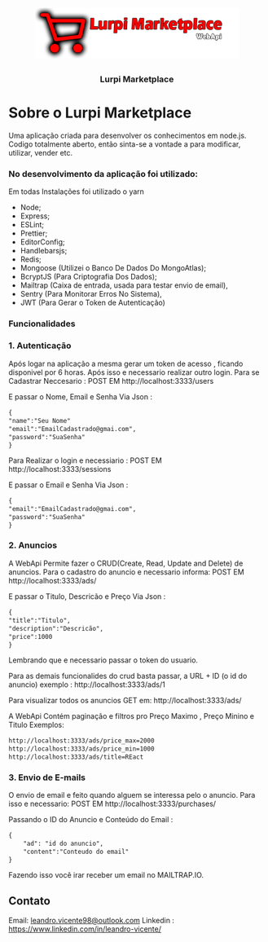 <h1 align="center">
  <img  src="https://raw.githubusercontent.com/leandrovicente/LurpiMarketplace/master/src/app/img/logo.png" width="400px" />
</h1>

<h3 align="center">
Lurpi Marketplace</h3>



# Sobre o Lurpi Marketplace

Uma aplicação criada para desenvolver os conhecimentos em node.js.
Codigo totalmente aberto, então sinta-se a vontade a para modificar, utilizar, vender etc.


### **No desenvolvimento da aplicação foi utilizado:**
Em todas Instalações foi utilizado o yarn
-  Node; 
- Express;
- ESLint;
- Prettier;
- EditorConfig;
- Handlebarsjs;
-  Redis;
- Mongoose (Utilizei o Banco De Dados Do MongoAtlas);
- BcryptJS (Para Criptografia Dos Dados);
- Mailtrap (Caixa de entrada, usada para testar envio de email),
- Sentry (Para Monitorar Erros No Sistema),
- JWT (Para Gerar o Token de Autenticação)


### **Funcionalidades**

### **1. Autenticação**
Após logar na aplicação a mesma gerar um token de acesso , ficando disponivel por 6 horas.
Após isso e necessario realizar outro login.
Para se Cadastrar Neccesario :
POST EM http://localhost:3333/users

E passar o Nome, Email e Senha Via Json :

	{
	"name":"Seu Nome"
	"email":"EmailCadastrado@gmai.com",
	"password":"SuaSenha"
	}


Para Realizar o login e necessiario :
POST EM http://localhost:3333/sessions

E passar o Email e Senha Via Json :

	{
	"email":"EmailCadastrado@gmai.com",
	"password":"SuaSenha"
	}


### **2. Anuncios**

A WebApi Permite fazer o CRUD(Create, Read, Update and Delete) de anuncios.
Para o cadastro do anuncio e necessario informa: 
POST EM http://localhost:3333/ads/

E passar o Titulo, Descricão e Preço Via Json :

	{
	"title":"Titulo",
	"description":"Descricão",
	"price":1000
	}


Lembrando que e necessario passar o token do usuario.

Para as demais funcionalides do crud basta passar, a URL + ID (o id do anuncio)
exemplo : http://localhost:3333/ads/1

Para visualizar todos os anuncios GET em: http://localhost:3333/ads/ 


A WebApi Contém paginação e filtros pro Preço Maximo , Preço Minino e Titulo
Exemplos:

	http://localhost:3333/ads/price_max=2000
	http://localhost:3333/ads/price_min=1000
	http://localhost:3333/ads/title=REact


### **3. Envio de E-mails**
O envio de email e feito quando alguem se interessa pelo o anuncio.
Para isso e necessario:
POST EM http://localhost:3333/purchases/

Passando o ID do Anuncio e Conteúdo do Email :

	{
        "ad": "id do anuncio",
	    "content":"Conteudo do email"
	}

Fazendo isso você irar receber um email no MAILTRAP.IO.


## Contato
Email: leandro.vicente98@outlook.com
Linkedin : https://www.linkedin.com/in/leandro-vicente/


